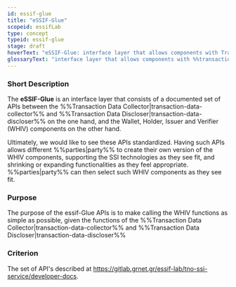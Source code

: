 ```yaml
---
id: essif-glue
title: "eSSIF-Glue"
scopeid: essifLab
type: concept
typeid: essif-glue
stage: draft
hoverText: "eSSIF-Glue: interface layer that allows components with Transaction Data Collector and/or Transaction Data Discloser functionality to use the Wallet, Holder, Issuer and Verifier functionalities."
glossaryText: "interface layer that allows components with %%transaction data collector^transaction-data-collector%% and/or %%transaction data discloser^transaction-data-discloser%% functionality to use the %%wallet^wallet%%, %%holder^holder%%, %%issuer^issuer%% and %%verifier^verifier%% functionalities."
---
```


### Short Description
The **eSSIF-Glue** is an interface layer that consists of a documented set of APIs between the %%Transaction Data Collector|transaction-data-collector%% and %%Transaction Data Discloser|transaction-data-discloser%% on the one hand, and the Wallet, Holder, Issuer and Verifier (WHIV) components on the other hand.

 Ultimately, we would like to see these APIs standardized. Having such APIs allows different %%parties|party%% to create their own version of the WHIV components, supporting the SSI technologies as they see fit, and shrinking or expanding functionalities as they feel appropriate. %%parties|party%% can then select such WHIV components as they see fit.

### Purpose
The purpose of the essif-Glue APIs is to make calling the WHIV functions as simple as possible, given the functions of the %%Transaction Data Collector|transaction-data-collector%% and %%Transaction Data Discloser|transaction-data-discloser%%

### Criterion
The set of API's described at https://gitlab.grnet.gr/essif-lab/tno-ssi-service/developer-docs.
